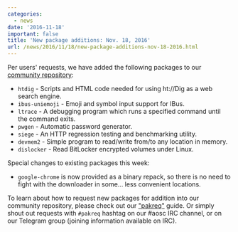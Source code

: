 ```yaml
---
categories:
  - news
date: '2016-11-18'
important: false
title: 'New package additions: Nov. 18, 2016'
url: /news/2016/11/18/new-package-additions-nov-18-2016.html
---
```



Per users' requests, we have added the following packages to our [community repository](https://repo.aosc.io/):

- `htdig` - Scripts and HTML code needed for using ht://Dig as a web search engine.
- `ibus-uniemoji` - Emoji and symbol input support for IBus.
- `ltrace` - A debugging program which runs a specified command until the command exits.
- `pwgen` - Automatic password generator.
- `siege` - An HTTP regression testing and benchmarking utility.
- `devmem2` - Simple program to read/write from/to any location in memory.
- `dislocker` - Read BitLocker encrypted volumes under Linux.

Special changes to existing packages this week:

- `google-chrome` is now provided as a binary repack, so there is no need to fight with the downloader in some... less convenient locations.

To learn about how to request new packages for addition into our community repository, please check out our ["pakreq"](https://github.com/AOSC-Dev/aosc-os-abbs/blob/staging/CONTRIBUTING.md#hey-i-need-a-new-package) guide. Or simply shout out requests with `#pakreq` hashtag on our #aosc IRC channel, or on our Telegram group (joining information available on IRC).